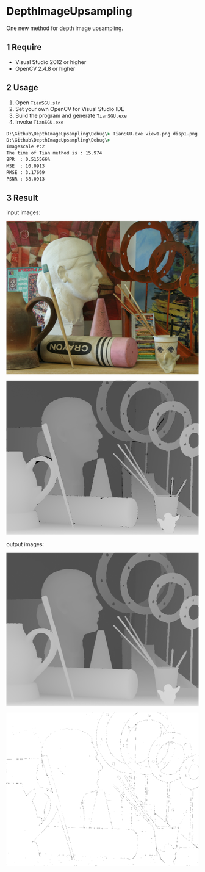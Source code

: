 # DepthImageUpsampling

One new method for depth image upsampling.

## 1 Require

- Visual Studio 2012 or higher
- OpenCV 2.4.8 or higher

## 2 Usage

1. Open `TianSGU.sln`
2. Set your own OpenCV for Visual Studio IDE
3. Build the program and generate `TianSGU.exe`
4. Invoke `TianSGU.exe`

```cmd
D:\Github\DepthImageUpsampling\Debug\> TianSGU.exe view1.png disp1.png 2 Tianout2.png Tianbad2.png
D:\Github\DepthImageUpsampling\Debug\>
Imagescale #:2
The time of Tian method is : 15.974
BPR  : 0.515566%
MSE  : 10.0913
RMSE : 3.17669
PSNR : 38.0913
```

## 3 Result

input images:

![color](./view1.png)

![depth](./disp1.png)

output images:

![updepth](./Tianout2.png)

![badimage](./Tianbad2.png)
